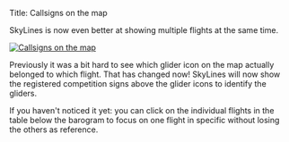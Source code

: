 Title: Callsigns on the map

SkyLines is now even better at showing multiple flights at the same time.

[![Callsigns on the map]({filename}/images/callsigns-on-map.png)]({filename}/images/callsigns-on-map.png)

Previously it was a bit hard to see which glider icon on the map actually belonged to which flight. That has changed now! SkyLines will now show the registered competition signs above the glider icons to identify the gliders.

If you haven't noticed it yet: you can click on the individual flights in the table below the barogram to focus on one flight in specific without losing the others as reference.
